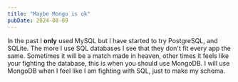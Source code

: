 ```yaml
---
title: "Maybe Mongo is ok"
pubDate: 2024-08-09
---
```


In the past I **only** used MySQL but I have started to try PostgreSQL,
and SQLite. The more I use SQL databases I see that they don't fit every
app the same. Sometimes it will be a match made in heaven, other times
it feels like your fighting the database, this is when you should use
MongoDB. I will use MongoDB when I feel like I am fighting with SQL,
just to make my schema.


